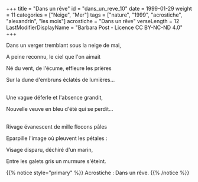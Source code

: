 +++
title = "Dans un rêve"
id = "dans_un_reve_10"
date = 1999-01-29
weight = 11
categories = ["Neige", "Mer"]
tags = ["nature", "1999", "acrostiche", "alexandrin", "les mois"]
acrostiche = "Dans un rêve"
verseLength = 12
LastModifierDisplayName = "Barbara Post - Licence CC BY-NC-ND 4.0"
+++

Dans un verger tremblant sous la neige de mai,

A peine reconnu, le ciel que l'on aimait

Né du vent, de l'écume, effleure les prières

Sur la dune d'embruns éclatés de lumières...

 \
Une vague déferle et l'absence grandit,

Nouvelle veuve en bleu d'été qui se perdit...

 \
Rivage évanescent de mille flocons pâles

Eparpille l'image où pleuvent les pétales :

Visage disparu, déchiré d'un marin,

Entre les galets gris un murmure s'éteint.

{{% notice style="primary" %}}
Acrostiche : Dans un rêve.
{{% /notice %}}
